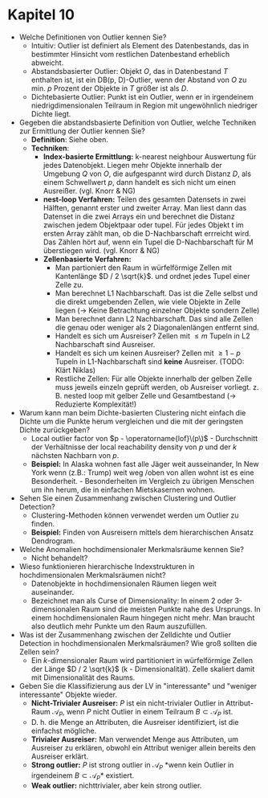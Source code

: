 # Kapitel 10

* Welche Definitionen von Outlier kennen Sie?
  * Intuitiv: Outlier ist definiert als Element des Datenbestands, das in bestimmter Hinsicht vom restlichen Datenbestand erheblich abweicht.
  * Abstandsbasierter Outlier: Objekt $O$, das in Datenbestand $T$ enthalten ist, ist ein DB\(p, D\)-Outlier, wenn der Abstand von $O$ zu min. $p$ Prozent der Objekte in $T$ größer ist als $D$.
  * Dichtebasierte Outlier: Punkt ist ein Outlier, wenn er in irgendeinem niedrigdimensionalen Teilraum in Region mit ungewöhnlich niedriger Dichte liegt.
* Gegeben die abstandsbasierte Definition von Outlier, welche Techniken zur Ermittlung der Outlier kennen Sie?
  * **Definition**: Siehe oben.
  * **Techniken**:
    * **Index-basierte Ermittlung:** k-nearest neighbour Auswertung für jedes Datenobjekt. Liegen mehr Objekte innerhalb der Umgebung $Q$ von $O$, die aufgespannt wird durch Distanz $D$, als einem Schwellwert $p$, dann handelt es sich nicht um einen Ausreißer. \(vgl. Knorr & NG\)
    * **nest-loop Verfahren:** Teilen des gesamten Datensets in zwei Hälften, genannt erster und zweiter Array. Man liest dann das Datenset in die zwei Arrays ein und berechnet die Distanz zwischen jedem Objektpaar oder tupel. Für jedes Objekt t im ersten Array zählt man, ob die D-Nachbarschaft errreicht wird. Das Zählen hört auf, wenn ein Tupel die D-Nachbarschaft für M überstiegen wird. \(vgl. Knorr & NG\)
    * **Zellenbasierte Verfahren:**
      * Man partioniert den Raum in würfelförmige Zellen mit Kantenlänge $D / 2 \sqrt{k}$. und ordnet jedes Tupel einer Zelle zu.
      * Man berechnet L1 Nachbarschaft. Das ist die Zelle selbst und die direkt umgebenden Zellen, wie viele Objekte in Zelle liegen \(→ Keine Betrachtung einzelner Objekte sondern Zelle\)
      * Man berechnet dann L2 Nachbarschaft. Das sind alle Zellen die genau oder weniger als 2 Diagonalenlängen entfernt sind.
      * Handelt es sich um Ausreiser? Zellen mit $≤ m$ Tupeln in L2 Nachbarschaft sind Ausreiser.
      * Handelt es sich um keinen Ausreiser? Zellen mit $≥1-p$ Tupeln in L1-Nachbarschaft sind **keine** Ausreiser.  \(TODO: Klärt Niklas\)
      * Restliche Zellen: Für alle Objekte innerhalb der gelben Zelle muss jeweils einzeln geprüft werden, ob Ausreiser vorliegt. z. B. nested loop mit gelber Zelle und Gesamtbestand \(→ Reduzierte Komplexität!\)
* Warum kann man beim Dichte-basierten Clustering nicht einfach die Dichte um die Punkte herum vergleichen und die mit der geringsten Dichte zurückgeben?
  * Local outlier factor von $p - \operatorname{lof}\(p\)$ - Durchschnitt der Verhältnisse der local reachability density von $p$ und der $k$ nächsten Nachbarn von $p$.
  * **Beispiel:** In Alaska wohnen fast alle Jäger weit ausseinander, In New York wenn \(z.B.: Trump\) weit weg /oben von allen wohnt ist es eine Besonderheit. - Besonderheiten im Vergleich zu übrigen Menschen um ihn herum, die in einfachen Mietskasernen wohnen.
* Sehen Sie einen Zusammenhang zwischen Clustering und Outlier Detection?
  * Clustering-Methoden können verwendet werden um Outlier zu finden.
  * **Beispiel:** Finden von Ausreisern mittels dem hierarchischen Ansatz Dendrogram.
* Welche Anomalien hochdimensionaler Merkmalsräume kennen Sie?
  * Nicht behandelt?
* Wieso funktionieren hierarchische Indexstrukturen in hochdimensionalen Merkmalsräumen nicht?
  * Datenobjekte in hochdimensionalen Räumen liegen weit auseinander.
  * Bezeichnet man als Curse of Dimensionality: In einem 2 oder 3-dimensionalen Raum sind die meisten Punkte nahe des Ursprungs. In einem hochdimensionalen Raum hingegen nicht mehr. Man braucht also deutlich mehr Punkte um den Raum auszufüllen.
* Was ist der Zusammenhang zwischen der Zelldichte und Outlier Detection in hochdimensionalen Merkmalsräumen? Wie groß sollten die Zellen sein?
  * Ein $k$-dimensionaler Raum wird partitioniert in würfelförmige Zellen der Länge $D / 2 \sqrt{k}$ \(k - Dimensionalität\). Zelle skaliert damit mit Dimensionalität des Raums.
* Geben Sie die Klassifizierung aus der LV in "interessante" und "weniger interessante" Objekte wieder.
  * **Nicht-Trivialer Ausreiser:** $P$ ist ein nicht-trivialer Outlier in Attribut-Raum $\mathcal{A}_{P}$, wenn  $P$ nicht Outlier in einem Teilraum $B \subset \mathcal{A}_{P}$ ist.
  * D. h. die Menge an Attributen, die Ausreiser identifiziert, ist die einfachst mögliche.
  * **Trivialer Ausreiser:** Man verwendet Menge aus Attributen, um Ausreiser zu erklären, obwohl ein Attribut weniger allein bereits den Ausreiser erklärt.
  * **Strong outlier:** $P$ ist strong outlier in  $\mathcal{A}_{P}$ \*wenn kein Outlier in irgendeinem $B \subset \mathcal{A}_{P}$\* existiert.
  * **Weak outlier:** nichttrivialer, aber kein strong outlier.

